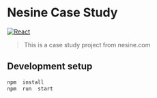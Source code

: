 
  
  

# Nesine Case Study

[![React][React.js]][React-url] 
> This is a case study project from nesine.com 



  
## Development setup

```sh
npm  install
npm  run  start
```

<!-- Markdown link & img dfn's -->

[React.js]: https://img.shields.io/badge/React-20232A?style=for-the-badge&logo=react&logoColor=61DAFB

[React-url]: https://reactjs.org/

